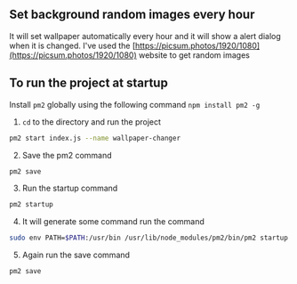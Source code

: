 ## Set background random images every hour

It will set wallpaper automatically every hour and it will show a alert dialog when it is changed. I've used the [https://picsum.photos/1920/1080](https://picsum.photos/1920/1080) website to get random images


## To run the project at startup

Install ```pm2``` globally using the following command
```npm install pm2 -g```


1. ```cd``` to the directory and run the project

```bash
pm2 start index.js --name wallpaper-changer
```

2. Save the pm2 command

```bash
pm2 save
```

3. Run the startup command

```bash
pm2 startup
```

4. It will generate some command run the command

```bash
sudo env PATH=$PATH:/usr/bin /usr/lib/node_modules/pm2/bin/pm2 startup systemd -u user --hp /home/user
```

5. Again run the save command

```bash
pm2 save
```
